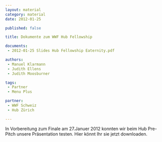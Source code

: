 ```yaml
---
layout: material
category: material
date: 2012-01-25

published: false

title: Dokumente zum WWF Hub Fellowship

documents: 
 - 2012-01-25 Slides Hub Fellowship Eaternity.pdf

authors: 
 - Manuel Klarmann
 - Judith Ellens
 - Judith Moosburner

tags:
 - Partner
 - Menu Plus

partner:
 - WWF Schweiz
 - Hub Zürich

---
```



In Vorbereitung zum Finale am 27.Januer 2012 konnten wir beim Hub Pre-Pitch unsere Präsentation testen. Hier könnt Ihr sie jetzt downloaden.

